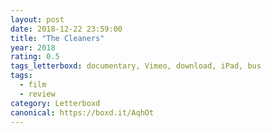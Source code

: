 ```yaml
---
layout: post 
date: 2018-12-22 23:59:00
title: "The Cleaners"
year: 2018
rating: 0.5
tags_letterboxd: documentary, Vimeo, download, iPad, bus
tags:
  - film
  - review
category: Letterboxd
canonical: https://boxd.it/AqhOt
---
```


